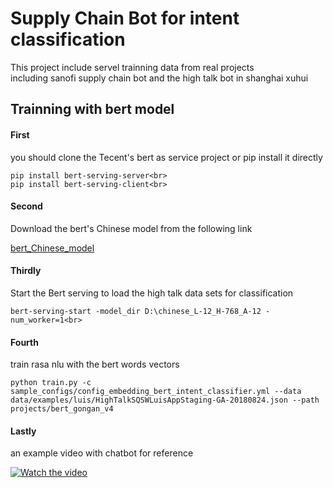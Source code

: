 
# Supply Chain Bot for intent classification<br>
This project include servel trainning data from real projects<br>
including sanofi supply chain bot and the high talk bot in shanghai xuhui<br>


## Trainning with bert model<br>

#### First <br>

you should clone the Tecent's bert as service project or pip install it directly<br>
```
pip install bert-serving-server<br>
pip install bert-serving-client<br>
```


#### Second <br>
Download the bert's Chinese model from the following link<br>

[bert_Chinese_model](https://storage.googleapis.com/bert_models/2018_11_03/chinese_L-12_H-768_A-12.zip)


#### Thirdly<br>
Start the Bert serving to load the high talk data sets for classification<br>
```
bert-serving-start -model_dir D:\chinese_L-12_H-768_A-12 -num_worker=1<br>
```




#### Fourth<br>
train rasa nlu with the bert words vectors
```
python train.py -c sample_configs/config_embedding_bert_intent_classifier.yml --data data/examples/luis/HighTalkSQSWLuisAppStaging-GA-20180824.json --path projects/bert_gongan_v4
```

#### Lastly
an example video with chatbot for reference

[![Watch the video](https://github.com/weizhenzhao/rasa_nlu/raw/master/QQ截图20190310111321.png)](https://github.com/weizhenzhao/rasa_nlu/raw/master/speech.mp4)

